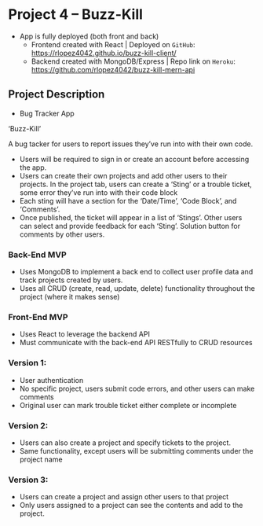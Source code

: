 # Project 4 – Buzz-Kill

- App is fully deployed (both front and back)
  - Frontend created with React | Deployed on `GitHub`: https://rlopez4042.github.io/buzz-kill-client/
  - Backend created with MongoDB/Express | Repo link on `Heroku`: https://github.com/rlopez4042/buzz-kill-mern-api

## Project Description

- Bug Tracker App

‘Buzz-Kill’

A bug tacker for users to report issues they’ve run into with their own code. 
-	Users will be required to sign in or create an account before accessing the app.
-	Users can create their own projects and add other users to their projects. In the project tab, users can create a ‘Sting’ or a trouble ticket, some error they’ve run into with their code block
-	Each sting will have a section for the ‘Date/Time’, ‘Code Block’, and ‘Comments’.
-	Once published, the ticket will appear in a list of ‘Stings’. Other users can select and provide feedback for each ‘Sting’. Solution button for comments by other users.

### Back-End MVP

- Uses MongoDB to implement a back end to collect user profile data and track projects created by users.
- Uses all CRUD (create, read, update, delete) functionality throughout the project (where it makes sense)

### Front-End MVP

- Uses React to leverage the backend API
- Must communicate with the back-end API RESTfully to CRUD resources 

### Version 1:
-	User authentication
-	No specific project, users submit code errors, and other users can make comments
-	Original user can mark trouble ticket either complete or incomplete

### Version 2:
-	Users can also create a project and specify tickets to the project.
-	Same functionality, except users will be submitting comments under the project name

### Version 3:
-	Users can create a project and assign other users to that project
-	Only users assigned to a project can see the contents and add to the project.
